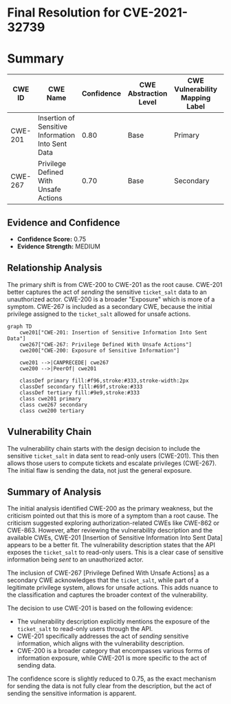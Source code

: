 # Final Resolution for CVE-2021-32739

# Summary
| CWE ID  | CWE Name | Confidence | CWE Abstraction Level | CWE Vulnerability Mapping Label | CWE-Vulnerability Mapping Notes |
|-----------------|-------------------------------------------------------------------|------------|-----------------------|-----------------------------------|-----------------------------------|
| CWE-201 | Insertion of Sensitive Information Into Sent Data | 0.80       | Base                  | Primary                       | Allowed                           |
| CWE-267 | Privilege Defined With Unsafe Actions | 0.70       | Base                  | Secondary                       | Allowed                           |

## Evidence and Confidence

*   **Confidence Score:** 0.75
*   **Evidence Strength:** MEDIUM

## Relationship Analysis
The primary shift is from CWE-200 to CWE-201 as the root cause. CWE-201 better captures the act of *sending* the sensitive `ticket_salt` data to an unauthorized actor. CWE-200 is a broader "Exposure" which is more of a symptom. CWE-267 is included as a secondary CWE, because the initial privilege assigned to the `ticket_salt` allowed for unsafe actions.

```mermaid
graph TD
    cwe201["CWE-201: Insertion of Sensitive Information Into Sent Data"]
    cwe267["CWE-267: Privilege Defined With Unsafe Actions"]
    cwe200["CWE-200: Exposure of Sensitive Information"]
    
    cwe201 -->|CANPRECEDE| cwe267
    cwe200 -->|PeerOf| cwe201
    
    classDef primary fill:#f96,stroke:#333,stroke-width:2px
    classDef secondary fill:#69f,stroke:#333
    classDef tertiary fill:#9e9,stroke:#333
    class cwe201 primary
    class cwe267 secondary
    class cwe200 tertiary
```

## Vulnerability Chain
The vulnerability chain starts with the design decision to include the sensitive `ticket_salt` in data sent to read-only users (CWE-201). This then allows those users to compute tickets and escalate privileges (CWE-267). The initial flaw is sending the data, not just the general exposure.

## Summary of Analysis
The initial analysis identified CWE-200 as the primary weakness, but the criticism pointed out that this is more of a symptom than a root cause. The criticism suggested exploring authorization-related CWEs like CWE-862 or CWE-863. However, after reviewing the vulnerability description and the available CWEs, CWE-201 [Insertion of Sensitive Information Into Sent Data] appears to be a better fit. The vulnerability description states that the API exposes the `ticket_salt` to read-only users. This is a clear case of sensitive information being *sent* to an unauthorized actor.

The inclusion of CWE-267 [Privilege Defined With Unsafe Actions] as a secondary CWE acknowledges that the `ticket_salt`, while part of a legitimate privilege system, allows for unsafe actions. This adds nuance to the classification and captures the broader context of the vulnerability.

The decision to use CWE-201 is based on the following evidence:

*   The vulnerability description explicitly mentions the exposure of the `ticket_salt` to read-only users through the API.
*   CWE-201 specifically addresses the act of *sending* sensitive information, which aligns with the vulnerability description.
*   CWE-200 is a broader category that encompasses various forms of information exposure, while CWE-201 is more specific to the act of sending data.

The confidence score is slightly reduced to 0.75, as the exact mechanism for sending the data is not fully clear from the description, but the act of sending the sensitive information is apparent.